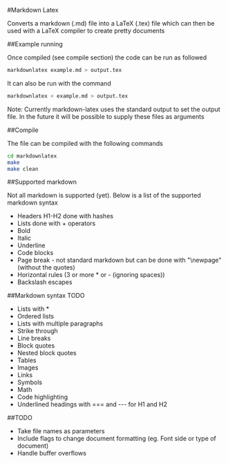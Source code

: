 #Markdown Latex


Converts a markdown (.md) file into a LaTeX (.tex) file which can then be used with a LaTeX compiler to create pretty documents

##Example running

Once compiled (see compile section) the code can be run as followed

```bash
markdownlatex example.md > output.tex
```

It can also be run with the command

```bash
markdownlatex < example.md > output.tex
```

Note: Currently markdown-latex uses the standard output to set the output file. In the future it will be possible to supply these files as arguments

##Compile

The file can be compiled with the following commands

```bash
cd markdownlatex
make
make clean
```

##Supported markdown

Not all markdown is supported (yet). Below is a list of the supported markdown syntax

+ Headers H1-H2 done with hashes
+ Lists done with + operators
+ Bold
+ Italic
+ Underline
+ Code blocks
+ Page break - not standard markdown but can be done with "\\newpage" (without the quotes)
+ Horizontal rules (3 or more \* or \- (ignoring spaces))
+ Backslash escapes

##Markdown syntax TODO
+ Lists with \*
+ Ordered lists
+ Lists with multiple paragraphs
+ Strike through
+ Line breaks
+ Block quotes
+ Nested block quotes
+ Tables
+ Images
+ Links
+ Symbols
+ Math
+ Code highlighting
+ Underlined headings with === and --- for H1 and H2

##TODO
+ Take file names as parameters
+ Include flags to change document formatting (eg. Font side or type of document)
+ Handle buffer overflows

